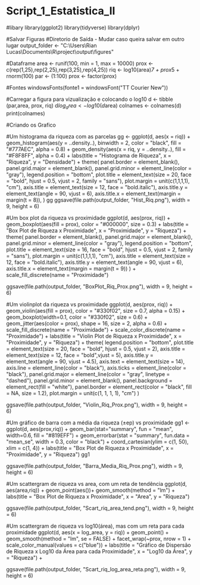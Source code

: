 # Script_1_Estatistica_II

#libary
library(ggplot2)
library(tidyverse)
library(dplyr)

#Salvar Figuras
#Diretorio de Saída - Mudar caso queira salvar em outro lugar
output_folder <- "C:\\Users\\Rian Lucas\\Documents\\R\\project\\output\\figures"

#Dataframe
area <- runif(100, min = 1, max = 10000)
prox <- c(rep(1,25),rep(2,25),rep(3,25),rep(4,25))
riq <- log10(area)*7 + prox*5 + rnorm(100)
par <- (1:100)
prox <- factor(prox)

#Fontes
windowsFonts(fonte1 = windowsFont("TT Courier New"))

#Carregar a figura para vizualização e colocando o log10
d <- tibble (par,area, prox, riq)
d$log_area <- log10(d$area)
colnames <- colnames(d)
print(colnames)


#Criando os Grafico


#Um histograma da riqueza com as parcelas
gg <- ggplot(d, aes(x = riq)) +
  geom_histogram(aes(y = ..density..), 
                 binwidth = 2, color = "black", fill = "#777AEC", alpha = 0.8) +
  geom_density(aes(x = riq, y = ..density..), fill = "#F8F8FF", alpha = 0.4) +
  labs(title = "Histograma de Riqueza", x = "Riqueza", y = "Densidade") +
  theme(
        panel.border = element_blank(),
        panel.grid.major = element_blank(),
        panel.grid.minor = element_line(color = "gray"),
           legend.position = "bottom",
           plot.title = element_text(size = 20, face = "bold", hjust = 0.5, vjust = 2, family = "sans"),
           plot.margin = unit(c(1,1,1,1), "cm"),
                axis.title = element_text(size = 12, face = "bold.italic"),
                axis.title.y = element_text(angle = 90, vjust = 6),
                axis.title.x = element_text(margin = margin(t = 8)),
          )
gg
ggsave(file.path(output_folder, "Hist_Riq.png"), width = 9, height = 6)


#Um box plot da riqueza vs proximidade
ggplot(d, aes(prox, riq)) +
    geom_boxplot(aes(fill = prox), color = "#000000", size = 0.3) +
  labs(title = "Box Plot de Riqueza x Proximidade", x = "Proximidade", y = "Riqueza") +
  theme(
    panel.border = element_blank(),
    panel.grid.major = element_blank(),
    panel.grid.minor = element_line(color = "gray"),
    legend.position = "bottom",
        plot.title = element_text(size = 16, face = "bold", hjust = 0.5, vjust = 2, family = "sans"),
        plot.margin = unit(c(1,1,1,1), "cm"),
          axis.title = element_text(size = 12, face = "bold.italic"),
          axis.title.y = element_text(angle = 90, vjust = 6),
          axis.title.x = element_text(margin = margin(t = 9))
  ) +
      scale_fill_discrete(name = "Proximidade")

ggsave(file.path(output_folder, "BoxPlot_Riq_Prox.png"), width = 9, height = 6)


#Um violinplot da riqueza vs proximidade
ggplot(d, aes(prox, riq)) +
  geom_violin(aes(fill = prox), color = "#330f02", size = 0.7, alpha = 0.15) +
    geom_boxplot(width=0.1, color = "#330f02", size = 0.6) +
    geom_jitter(aes(color = prox), shape = 16, size = 2, alpha = 0.6) +
      scale_fill_discrete(name = "Proximidade") +
      scale_color_discrete(name = "Proximidade") +
  labs(title = "Violin Plot de Riqueza x Proximidade", x = "Proximidade", y = "Riqueza") +
  theme(
    legend.position = "bottom",
    plot.title = element_text(size = 20, face = "bold", hjust = 0.5, vjust = 2),
        axis.title = element_text(size = 12, face = "bold",vjust = 5),
        axis.title.y = element_text(angle = 90, vjust = 4.5),
        axis.text = element_text(size = 14),
        axis.line = element_line(color = "black"),
        axis.ticks = element_line(color = "black"),
            panel.grid.major = element_line(color = "gray", linetype = "dashed"),
            panel.grid.minor = element_blank(),
            panel.background = element_rect(fill = "white"),
            panel.border = element_rect(color = "black", fill = NA, size = 1.2),
    plot.margin = unit(c(1, 1, 1, 1), "cm")
  )

ggsave(file.path(output_folder, "Violin_Riq_Prox.png"), width = 9, height = 6)


#Um gráfico de barra com a média da riqueza (±ep) vs proximidade
gg1 <- ggplot(d, aes(prox,riq)) +
    geom_bar(stat="summary", fun = "mean",
            width=0.6, fill = "#819EFF") +
    geom_errorbar(stat = "summary", fun.data = "mean_se", width = 0.3, color = "black") +
      coord_cartesian(ylim = c(1, 50), xlim = c(1, 4)) +
  labs(title = "Box Plot de Riqueza x Proximidade", x = "Proximidade", y = "Riqueza")
gg1

ggsave(file.path(output_folder, "Barra_Media_Riq_Prox.png"), width = 9, height = 6)


#Um scattergram de riqueza vs area, com um reta de tendência
ggplot(d, aes(area,riq)) +
  geom_point(aes())+
  geom_smooth(method = "lm") +
  labs(title = "Box Plot de Riqueza x Proximidade", x = "Area", y = "Riqueza")

ggsave(file.path(output_folder, "Scart_riq_area_tend.png"), width = 9, height = 6)


#Um scattergram de riqueza vs log10(área), mas com um reta para cada proximidade
ggplot(d, aes(x = log_area, y = riq)) +
  geom_point() +
  	geom_smooth(method = "lm", se = FALSE) +
  	facet_wrap(~prox, nrow = 1) +
	scale_color_manual(values = c("blue")) +
  labs(title = "Gráfico de Dispersão de Riqueza x Log10 da Área para cada Proximidade",
       x = "Log10 da Área", y = "Riqueza") +

ggsave(file.path(output_folder, "Scart_riq_log_area_reta.png"), width = 9, height = 6)

